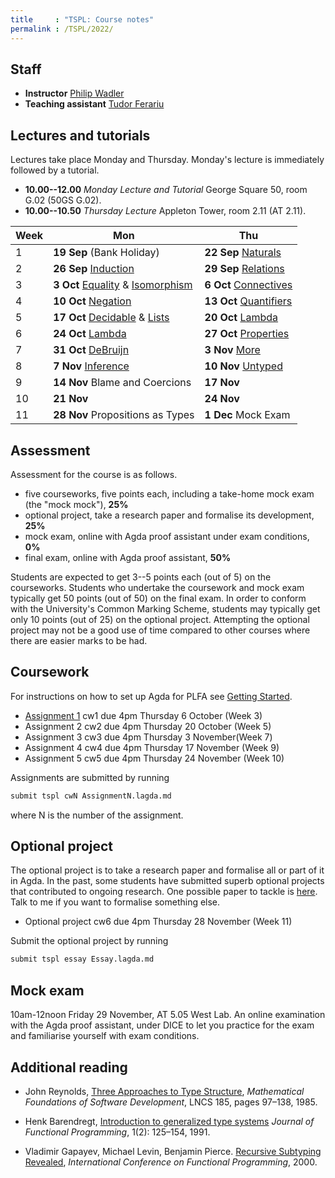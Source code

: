 ```yaml
---
title     : "TSPL: Course notes"
permalink : /TSPL/2022/
---
```


## Staff

* **Instructor**
    [Philip Wadler](https://homepages.inf.ed.ac.uk/wadler)
* **Teaching assistant**
    [Tudor Ferariu](https://www.inf.ed.ac.uk/people/students/Tudor_Ferariu.html)

## Lectures and tutorials

Lectures take place Monday and Thursday.
Monday's lecture is immediately followed by a tutorial.

* **10.00--12.00** _Monday Lecture and Tutorial_
  George Square 50, room G.02 (50GS G.02).
* **10.00--10.50** _Thursday Lecture_
  Appleton Tower, room 2.11 (AT 2.11). 

<table>
<thead>
 <tr>
  <th scope="col">Week</th>
  <th scope="col">Mon</th>
  <th scope="col">Thu</th>
 </tr>
</thead>
<tbody>
 <tr>
  <td>1</td>
  <td><b>19 Sep</b> (Bank Holiday)
  <td><b>22 Sep</b> <a href="/Naturals/">Naturals</a></td>
 </tr>
 <tr>
  <td>2</td>
  <td><b>26 Sep</b> <a href="/Induction/">Induction</a></td>
  <td><b>29 Sep</b> <a href="/Relations/">Relations</a></td>
 </tr>
 <tr>
  <td>3</td>
  <td><b> 3 Oct</b> <a href="/Equality/">Equality</a> &amp;
                    <a href="/Isomorphism/">Isomorphism</a></td></td>
  <td><b> 6 Oct</b> <a href="/Connectives/">Connectives</a></td>
 </tr>
 <tr>
  <td>4</td>
  <td><b>10 Oct</b> <a href="/Negation/">Negation</a></td>
  <td><b>13 Oct</b> <a href="/Quantifiers/">Quantifiers</a></td>
 </tr>
 <tr>
  <td>5</td>
  <td><b>17 Oct</b> <a href="/Decidable/">Decidable</a> &amp;
                    <a href="/Lists/">Lists</a></td>
  <td><b>20 Oct</b> <a href="/Lambda/">Lambda</a></td>
 </tr>
 <tr>
  <td>6</td>
  <td><b>24 Oct</b> <a href="/Lambda/">Lambda</a></td>
  <td><b>27 Oct</b> <a href="/Properties/">Properties</a></td> 
 </tr>
 <tr>
  <td>7</td>
  <td><b>31 Oct</b> <a href="/DeBruijn/">DeBruijn</a></td>
  <td><b> 3 Nov</b> <a href="/More/">More</a></td>
 </tr>
 <tr>
  <td>8</td>
  <td><b> 7 Nov</b> <a href="/Inference/">Inference</a></td> 
  <td><b>10 Nov</b> <a href="/Untyped/">Untyped</a></td></td>
 </tr>
 <tr>
  <td>9</td>
  <td><b>14 Nov</b> Blame and Coercions </td>
  <td><b>17 Nov</b> </td>
 </tr>
 <tr>
  <td>10</td>
  <td><b>21 Nov</b>	</td>
  <td><b>24 Nov</b>	</td>
 </tr>
 <tr>
  <td>11</td>
  <td><b>28 Nov</b> Propositions as Types </td>
  <td><b> 1 Dec</b> Mock Exam </td>
 </tr>
</tbody>
</table>


## Assessment

Assessment for the course is as follows.

* five courseworks, five points each, including a take-home mock exam
  (the "mock mock"), <b>25%</b>
* optional project, take a research paper and formalise its development, <b>25%</b>
* mock exam, online with Agda proof assistant under exam conditions, <b>0%</b>
* final exam, online with Agda proof assistant, <b>50%</b>

Students are expected to get 3--5 points each (out of 5) on the
courseworks. Students who undertake the coursework and mock exam typically
get 50 points (out of 50) on the final exam. In order to conform with
the University's Common Marking Scheme, students may typically
get only 10 points (out of 25) on the optional project.  Attempting
the optional project may not be a good use of time compared to other
courses where there are easier marks to be had.


## Coursework

For instructions on how to set up Agda for PLFA see [Getting Started](/GettingStarted/).

* [Assignment 1](/TSPL/2022/Assignment1/) cw1 due 4pm Thursday 6 October (Week 3)
* Assignment 2 cw2 due 4pm Thursday 20 October (Week 5)
* Assignment 3 cw3 due 4pm Thursday 3 November(Week 7)
* Assignment 4 cw4 due 4pm Thursday 17 November (Week 9)
* Assignment 5 cw5 due 4pm Thursday 24 November (Week 10)
  <!-- Use file [Exam](/TSPL/2022/Exam/). Despite the rubric, do **all three questions**. -->


Assignments are submitted by running
``` bash
submit tspl cwN AssignmentN.lagda.md
```
where N is the number of the assignment.


## Optional project

The optional project is to take a research paper and formalise all or
part of it in Agda.  In the past, some students have submitted superb optional
projects that contributed to ongoing research. One possible paper to tackle is
[here](https://homepages.inf.ed.ac.uk/wadler/papers/coercions-jfp/coercions-jfp.pdf).
Talk to me if you want to formalise something else.

* Optional project cw6 due 4pm Thursday 28 November (Week 11)

Submit the optional project by running
``` bash
submit tspl essay Essay.lagda.md
```

## Mock exam

10am-12noon Friday 29 November, AT 5.05 West Lab. An online
examination with the Agda proof assistant, under DICE to let you
practice for the exam and familiarise yourself with exam conditions.


## Additional reading

* John Reynolds,
  [Three Approaches to Type Structure][reynolds],
  _Mathematical Foundations of Software Development_,
  LNCS 185, pages 97–138, 1985.

* Henk Barendregt,
  [Introduction to generalized type systems][barendregt]
  _Journal of Functional Programming_, 1(2): 125–154, 1991.

* Vladimir Gapayev, Michael Levin, Benjamin Pierce.
  [Recursive Subtyping Revealed][gapayev],
  _International Conference on Functional Programming_, 2000.

[reynolds]: https://homepages.inf.ed.ac.uk/wadler/papers/reynolds/three-approaches.pdf

[barendregt]: https://homepages.inf.ed.ac.uk/wadler/papers/barendregt/pure-type-systems.pdf

[gapayev]: https://homepages.inf.ed.ac.uk/wadler/papers/gapayev/gapayev-et-al-icfp2000.pdf


<!--
## Midterm course feedback

You may offer feedback on the course at
[https://www.surveymonkey.co.uk/r/YX7ZFYC](https://www.surveymonkey.co.uk/r/YX7ZFYC).

Please do so by 4pm Thursday 31 October.
-->

<!--

## Mock exam

Here is the text of the [second mock](/courses/tspl/2018/Mock2.pdf)
and the exam [instructions](/courses/tspl/2018/Instructions.pdf).

-->
